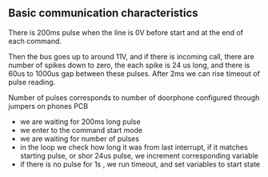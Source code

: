 ## Basic communication characteristics

There is 200ms pulse when the line is 0V before start and at the end of each command.

Then the bus goes up to around 11V, and if there is incoming call, there are number of spikes down to zero, the each spike is 24 us long, and there is 60us to 1000us gap between these pulses. After 2ms we can rise timeout of pulse reading. 

Number of pulses corresponds to number of doorphone configured through jumpers on phones PCB

* we are waiting for 200ms long pulse 
* we enter to the command start mode 
* we are waiting for number of pulses 
* in the loop we check how long it was from last interrupt, if it matches starting pulse, or shor 24us pulse, we increment corresponding variable
* if there is no pulse for 1s , we run timeout, and set variables to start state

